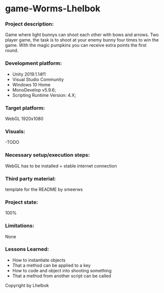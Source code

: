# game-Worms-Lhelbok

### Project description: 

Game where light bunnys can shoot each other with bows and arrows. Two player game, the task is to shoot at your enemy bunny four times to win the game. With the magic pumpkins you can receive extra points the first round.

### Development platform: 

- Unity 2019.1.14f1
- Visual Studio Community
- Windows 10 Home
- MonoDevelop v5.9.6;
- Scripting Runtime Version: 4.X;

### Target platform: 
WebGL 1920x1080

### Visuals: 
-TODO

### Necessary setup/execution steps: 

WebGL has to be installed + stable internet connection

### Third party material: 
template for the README by smeerws

### Project state: 
100%

### Limitations: 
None

### Lessons Learned: 

- How to instantiate objects
- That a method can be applied to a key
- How to code and object into shooting something
- That a method from another script can be called

Copyright by Lhelbok